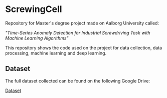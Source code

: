 # ScrewingCell
Repository for Master's degree project made on Aalborg University called:

*"Time-Series Anomaly Detection for
Industrial Screwdriving Task with Machine
Learning Algorithms"*

This repository shows the code used on the project for data collection, data processing, machine learning and deep learning.

## Dataset
The full dataset collected can be found on the following Google Drive:

[Dataset](https://drive.google.com/file/d/1yo6eICPlD_ZEKKhkYUrDPdh4wYatlIMv/view?usp=drive_link)

